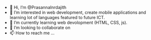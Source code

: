 - 👋 Hi, I’m @PrasannaInrdajith
- 👀 I’m interested in web development, create mobile applications and learning lot of languages featured to future ICT.
- 🌱 I’m currently learning web devolopment (HTML, CSS, js).
- 💞️ I’m looking to collaborate on
- 📫 How to reach me ...

<!---
PrasannaInrdajith/PrasannaInrdajith is a ✨ special ✨ repository because its `README.md` (this file) appears on your GitHub profile.
You can click the Preview link to take a look at your changes.
--->
